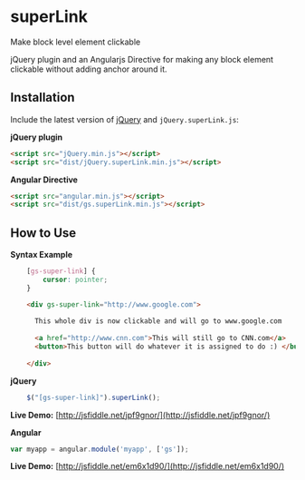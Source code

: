 # superLink
Make block level element clickable

jQuery plugin and an Angularjs Directive for making any block element clickable without adding anchor around it. 

## Installation
Include the latest version of [jQuery](http://jquery.com/download) and `jQuery.superLink.js`:

**jQuery plugin**

```html
<script src="jQuery.min.js"></script>  
<script src="dist/jQuery.superLink.min.js"></script>
```

**Angular Directive**

```html
<script src="angular.min.js"></script>  
<script src="dist/gs.superLink.min.js"></script>
```


## How to Use

**Syntax Example**
```css 
    [gs-super-link] {
        cursor: pointer;
    }
```
```html
    <div gs-super-link="http://www.google.com">
      
      This whole div is now clickable and will go to www.google.com
      
      <a href="http://www.cnn.com">This will still go to CNN.com</a>
      <button>This button will do whatever it is assigned to do :) </button>
      
    </div>
```

**jQuery**
```javascript
    $("[gs-super-link]").superLink();
```
**Live Demo:** [http://jsfiddle.net/jpf9gnor/](http://jsfiddle.net/jpf9gnor/)

**Angular**
```javascript
var myapp = angular.module('myapp', ['gs']);
```
**Live Demo:** [http://jsfiddle.net/em6x1d90/](http://jsfiddle.net/em6x1d90/)
